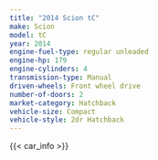 ```yaml
---
title: "2014 Scion tC"
make: Scion
model: tC
year: 2014
engine-fuel-type: regular unleaded
engine-hp: 179
engine-cylinders: 4
transmission-type: Manual
driven-wheels: Front wheel drive
number-of-doors: 2
market-category: Hatchback
vehicle-size: Compact
vehicle-style: 2dr Hatchback
---
```


{{< car_info >}}
